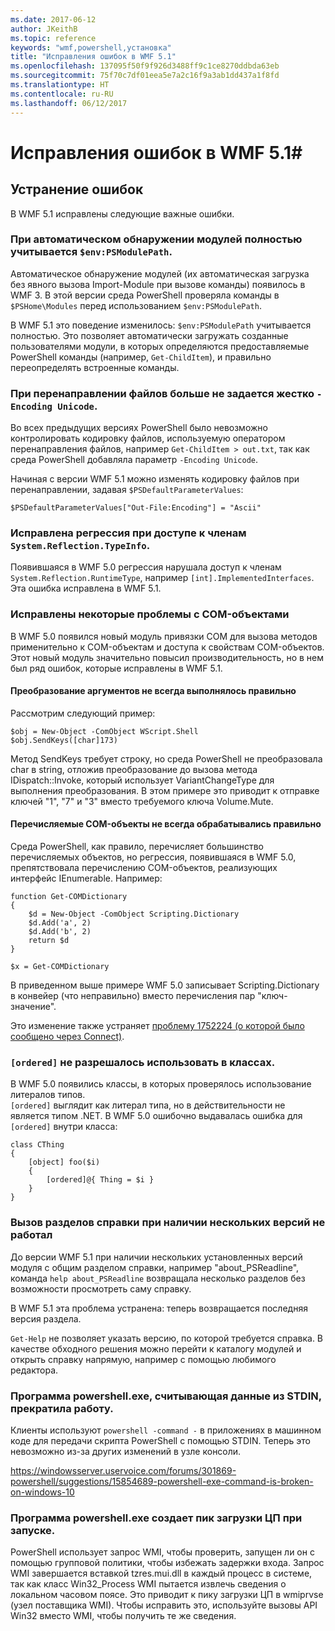 ```yaml
---
ms.date: 2017-06-12
author: JKeithB
ms.topic: reference
keywords: "wmf,powershell,установка"
title: "Исправления ошибок в WMF 5.1"
ms.openlocfilehash: 137095f50f9f926d3488ff9c1ce8270ddbda63eb
ms.sourcegitcommit: 75f70c7df01eea5e7a2c16f9a3ab1dd437a1f8fd
ms.translationtype: HT
ms.contentlocale: ru-RU
ms.lasthandoff: 06/12/2017
---
```

<a id="bug-fixes-in-wmf-51" class="xliff"></a>
# Исправления ошибок в WMF 5.1#

<a id="bug-fixes" class="xliff"></a>
## Устранение ошибок ##

В WMF 5.1 исправлены следующие важные ошибки.

<a id="module-auto-discovery-fully-honors-envpsmodulepath" class="xliff"></a>
### При автоматическом обнаружении модулей полностью учитывается `$env:PSModulePath`. ###

Автоматическое обнаружение модулей (их автоматическая загрузка без явного вызова Import-Module при вызове команды) появилось в WMF 3. В этой версии среда PowerShell проверяла команды в `$PSHome\Modules` перед использованием `$env:PSModulePath`.

В WMF 5.1 это поведение изменилось: `$env:PSModulePath` учитывается полностью. Это позволяет автоматически загружать созданные пользователями модули, в которых определяются предоставляемые PowerShell команды (например, `Get-ChildItem`), и правильно переопределять встроенные команды.

<a id="file-redirection-no-longer-hard-codes--encoding-unicode" class="xliff"></a>
### При перенаправлении файлов больше не задается жестко `-Encoding Unicode`. ###

Во всех предыдущих версиях PowerShell было невозможно контролировать кодировку файлов, используемую оператором перенаправления файлов, например `Get-ChildItem > out.txt`, так как среда PowerShell добавляла параметр `-Encoding Unicode`.

Начиная с версии WMF 5.1 можно изменять кодировку файлов при перенаправлении, задавая `$PSDefaultParameterValues`:

```
$PSDefaultParameterValues["Out-File:Encoding"] = "Ascii"
```

<a id="fixed-a-regression-in-accessing-members-of-systemreflectiontypeinfo" class="xliff"></a>
### Исправлена регрессия при доступе к членам `System.Reflection.TypeInfo`. ###

Появившаяся в WMF 5.0 регрессия нарушала доступ к членам `System.Reflection.RuntimeType`, например `[int].ImplementedInterfaces`.
Эта ошибка исправлена в WMF 5.1.


<a id="fixed-some-issues-with-com-objects" class="xliff"></a>
### Исправлены некоторые проблемы с COM-объектами ###

В WMF 5.0 появился новый модуль привязки COM для вызова методов применительно к COM-объектам и доступа к свойствам COM-объектов. Этот новый модуль значительно повысил производительность, но в нем был ряд ошибок, которые исправлены в WMF 5.1.

<a id="argument-conversions-were-not-always-performed-correctly" class="xliff"></a>
#### Преобразование аргументов не всегда выполнялось правильно ####

Рассмотрим следующий пример:

```
$obj = New-Object -ComObject WScript.Shell
$obj.SendKeys([char]173)
```

Метод SendKeys требует строку, но среда PowerShell не преобразовала char в string, отложив преобразование до вызова метода IDispatch::Invoke, который использует VariantChangeType для выполнения преобразования. В этом примере это приводит к отправке ключей "1", "7" и "3" вместо требуемого ключа Volume.Mute.

<a id="enumerable-com-objects-not-always-handled-correctly" class="xliff"></a>
#### Перечисляемые COM-объекты не всегда обрабатывались правильно ####

Среда PowerShell, как правило, перечисляет большинство перечисляемых объектов, но регрессия, появившаяся в WMF 5.0, препятствовала перечислению COM-объектов, реализующих интерфейс IEnumerable.  Например:

```
function Get-COMDictionary
{
    $d = New-Object -ComObject Scripting.Dictionary
    $d.Add('a', 2)
    $d.Add('b', 2)
    return $d
}

$x = Get-COMDictionary
```

В приведенном выше примере WMF 5.0 записывает Scripting.Dictionary в конвейер (что неправильно) вместо перечисления пар "ключ-значение".

Это изменение также устраняет [проблему 1752224 (о которой было сообщено через Connect)](https://connect.microsoft.com/PowerShell/feedback/details/1752224).

<a id="ordered-was-not-allowed-inside-classes" class="xliff"></a>
### `[ordered]` не разрешалось использовать в классах. ###

В WMF 5.0 появились классы, в которых проверялось использование литералов типов.  
`[ordered]` выглядит как литерал типа, но в действительности не является типом .NET. В WMF 5.0 ошибочно выдавалась ошибка для `[ordered]` внутри класса:

```
class CThing
{
    [object] foo($i)
    {
        [ordered]@{ Thing = $i }
    }
}
```


<a id="help-on-about-topics-with-multiple-versions-does-not-work" class="xliff"></a>
### Вызов разделов справки при наличии нескольких версий не работал ###

До версии WMF 5.1 при наличии нескольких установленных версий модуля с общим разделом справки, например "about_PSReadline", команда `help about_PSReadline` возвращала несколько разделов без возможности просмотреть саму справку.

В WMF 5.1 эта проблема устранена: теперь возвращается последняя версия раздела.

`Get-Help` не позволяет указать версию, по которой требуется справка. В качестве обходного решения можно перейти к каталогу модулей и открыть справку напрямую, например с помощью любимого редактора. 

<a id="powershellexe-reading-from-stdin-stopped-working" class="xliff"></a>
### Программа powershell.exe, считывающая данные из STDIN, прекратила работу.

Клиенты используют `powershell -command -` в приложениях в машинном коде для передачи скрипта PowerShell с помощью STDIN. Теперь это невозможно из-за других изменений в узле консоли.

https://windowsserver.uservoice.com/forums/301869-powershell/suggestions/15854689-powershell-exe-command-is-broken-on-windows-10

<a id="powershellexe-creates-spike-in-cpu-usage-on-startup" class="xliff"></a>
### Программа powershell.exe создает пик загрузки ЦП при запуске.

PowerShell использует запрос WMI, чтобы проверить, запущен ли он с помощью групповой политики, чтобы избежать задержки входа.
Запрос WMI завершается вставкой tzres.mui.dll в каждый процесс в системе, так как класс Win32_Process WMI пытается извлечь сведения о локальном часовом поясе.
Это приводит к пику загрузки ЦП в wmiprvse (узел поставщика WMI).
Чтобы исправить это, используйте вызовы API Win32 вместо WMI, чтобы получить те же сведения.

